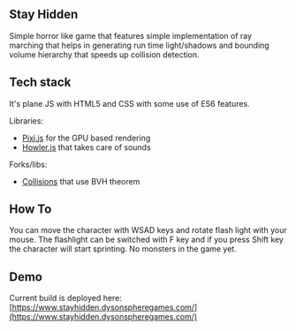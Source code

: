 ## Stay Hidden
Simple horror like game that features simple implementation of ray marching that helps in generating run time light/shadows and bounding volume hierarchy that speeds up collision detection.

## Tech stack
It's plane JS with HTML5 and CSS with some use of ES6 features.

Libraries:
- [Pixi.js](https://www.pixijs.com/) for the GPU based rendering
- [Howler.js](https://howlerjs.com/) that takes care of sounds

Forks/libs:
- [Collisions](https://github.com/YesIDont/Collisions) that use BVH theorem

## How To
You can move the character with WSAD keys and rotate flash light with your mouse. The flashlight can be switched with F key and if you press Shift key the character will start sprinting. No monsters in the game yet.

## Demo
Current build is deployed here: [https://www.stayhidden.dysonspheregames.com/](https://www.stayhidden.dysonspheregames.com/)
